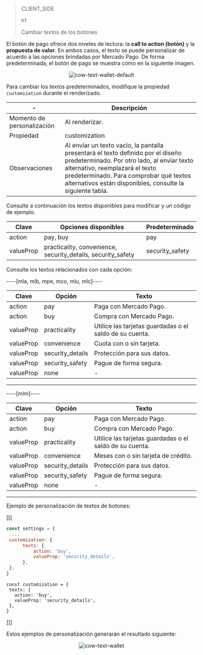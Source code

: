 > CLIENT_SIDE
>
> h1
>
> Cambiar textos de los botones

El botón de pago ofrece dos niveles de lectura: la **call to action (botón)** y la **propuesta de valor**. En ambos casos, el texto se puede personalizar de acuerdo a las opciones brindadas por Mercado Pago. De forma predeterminada, el botón de pago se muestra como en la siguiente imagen.

<center>

![cow-text-wallet-default](cow/cow-text-wallet-default.es.png)

</center>

Para cambiar los textos predeterminados, modifique la propiedad `customization` durante el renderizado.

| - | Descripción |
| --- |--- | 
| Momento de personalización | Al renderizar. |
| Propiedad | customization |
| Observaciones | Al enviar un texto vacío, la pantalla presentará el texto definido por el diseño predeterminado. Por otro lado, al enviar texto alternativo, reemplazará el texto predeterminado. Para comprobar qué textos alternativos están disponibles, consulte la siguiente tabla. |

Consulte a continuación los textos disponibles para modificar y un código de ejemplo.

| Clave | Opciones disponibles | Predeterminado |
| --- |--- | --- | 
| action | pay, buy | pay |
| valueProp | practicality, convenience, security_details, security_safety | security_safety |

Consulte los textos relacionados con cada opción:

----[mla, mlb, mpe, mco, mlu, mlc]----

| Clave | Opción | Texto |
| --- |--- | --- | 
| action | pay | Paga con Mercado Pago. |
| action | buy | Compra con Mercado Pago. |
| valueProp | practicality| Utilice las tarjetas guardadas o el saldo de su cuenta. |
| valueProp | convenience | Cuota con o sin tarjeta.|
| valueProp | security_details | Protección para sus datos.  |
| valueProp | security_safety| Pague de forma segura.|
| valueProp | none | - |

------------
----[mlm]----

| Clave | Opción | Texto |
| --- |--- | --- | 
| action | pay | Paga con Mercado Pago. |
| action | buy | Compra con Mercado Pago. |
| valueProp | practicality| Utilice las tarjetas guardadas o el saldo de su cuenta. |
| valueProp | convenience | Meses con o sin tarjeta de crédito.|
| valueProp | security_details | Protección para sus datos.  |
| valueProp | security_safety| Pague de forma segura.|
| valueProp | none | - |

------------

Ejemplo de personalización de textos de botones:

[[[
```Javascript
const settings = {
 ...,
 customization: {
      texts: {
          action: 'buy',
          valueProp: 'security_details',
      },
 },
}
```
```react-jsx
const customization = {
 texts: {
   action: 'buy',
   valueProp: 'security_details',
 },
}
```
]]]

Estos ejemplos de personalización generarán el resultado siguiente:

<center>

![cow-text-wallet](cow/cow-text-wallet.es.png)

</center>